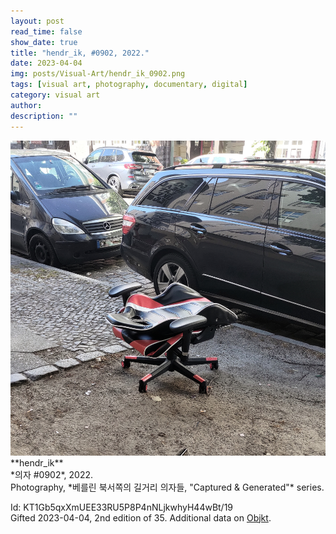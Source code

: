 ```yaml
---
layout: post
read_time: false
show_date: true
title: "hendr_ik, #0902, 2022."
date: 2023-04-04
img: posts/Visual-Art/hendr_ik_0902.png
tags: [visual art, photography, documentary, digital]
category: visual art
author: 
description: ""
---
```


<img src='./assets/img/posts/Visual-Art/hendr_ik_0902.png'>

<br>
**hendr_ik**
<br>*의자 #0902*, 2022.
<br>Photography, *베를린 북서쪽의 길거리 의자들, "Captured & Generated"* series.

 <div class="page-separator"></div>

Id: KT1Gb5qxXmUEE33RU5P8P4nNLjkwhyH44wBt/19
<br>Gifted 2023-04-04, 2nd edition of 35. Additional data on [Objkt](https://objkt.com/tokens/KT1Gb5qxXmUEE33RU5P8P4nNLjkwhyH44wBt/19).
